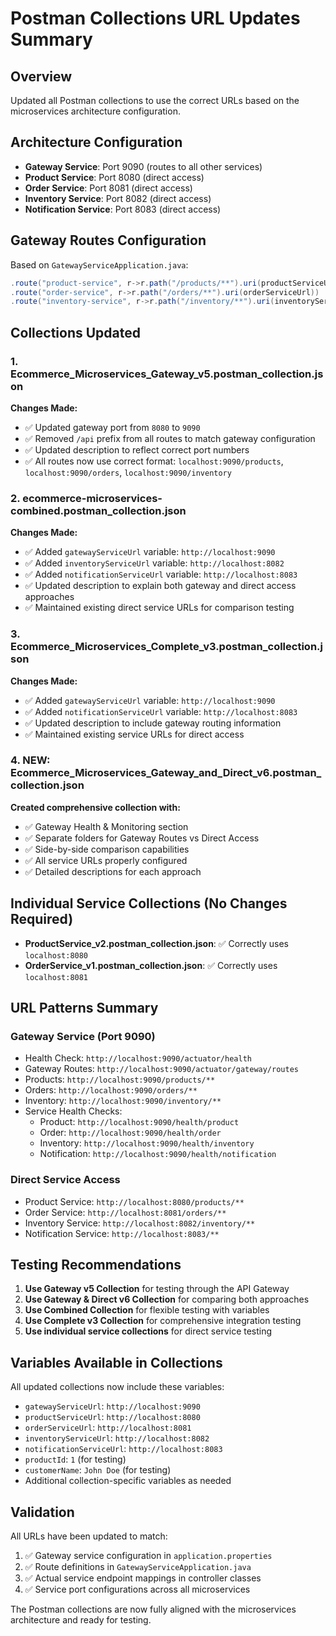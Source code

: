 # Postman Collections URL Updates Summary

## Overview

Updated all Postman collections to use the correct URLs based on the microservices architecture configuration.

## Architecture Configuration

- **Gateway Service**: Port 9090 (routes to all other services)
- **Product Service**: Port 8080 (direct access)
- **Order Service**: Port 8081 (direct access)
- **Inventory Service**: Port 8082 (direct access)
- **Notification Service**: Port 8083 (direct access)

## Gateway Routes Configuration

Based on `GatewayServiceApplication.java`:

```java
.route("product-service", r->r.path("/products/**").uri(productServiceUrl))
.route("order-service", r->r.path("/orders/**").uri(orderServiceUrl))
.route("inventory-service", r->r.path("/inventory/**").uri(inventoryServiceUrl))
```

## Collections Updated

### 1. Ecommerce_Microservices_Gateway_v5.postman_collection.json

**Changes Made:**

- ✅ Updated gateway port from `8080` to `9090`
- ✅ Removed `/api` prefix from all routes to match gateway configuration
- ✅ Updated description to reflect correct port numbers
- ✅ All routes now use correct format: `localhost:9090/products`, `localhost:9090/orders`, `localhost:9090/inventory`

### 2. ecommerce-microservices-combined.postman_collection.json

**Changes Made:**

- ✅ Added `gatewayServiceUrl` variable: `http://localhost:9090`
- ✅ Added `inventoryServiceUrl` variable: `http://localhost:8082`
- ✅ Added `notificationServiceUrl` variable: `http://localhost:8083`
- ✅ Updated description to explain both gateway and direct access approaches
- ✅ Maintained existing direct service URLs for comparison testing

### 3. Ecommerce_Microservices_Complete_v3.postman_collection.json

**Changes Made:**

- ✅ Added `gatewayServiceUrl` variable: `http://localhost:9090`
- ✅ Added `notificationServiceUrl` variable: `http://localhost:8083`
- ✅ Updated description to include gateway routing information
- ✅ Maintained existing service URLs for direct access

### 4. NEW: Ecommerce_Microservices_Gateway_and_Direct_v6.postman_collection.json

**Created comprehensive collection with:**

- ✅ Gateway Health & Monitoring section
- ✅ Separate folders for Gateway Routes vs Direct Access
- ✅ Side-by-side comparison capabilities
- ✅ All service URLs properly configured
- ✅ Detailed descriptions for each approach

## Individual Service Collections (No Changes Required)

- **ProductService_v2.postman_collection.json**: ✅ Correctly uses `localhost:8080`
- **OrderService_v1.postman_collection.json**: ✅ Correctly uses `localhost:8081`

## URL Patterns Summary

### Gateway Service (Port 9090)

- Health Check: `http://localhost:9090/actuator/health`
- Gateway Routes: `http://localhost:9090/actuator/gateway/routes`
- Products: `http://localhost:9090/products/**`
- Orders: `http://localhost:9090/orders/**`
- Inventory: `http://localhost:9090/inventory/**`
- Service Health Checks:
  - Product: `http://localhost:9090/health/product`
  - Order: `http://localhost:9090/health/order`
  - Inventory: `http://localhost:9090/health/inventory`
  - Notification: `http://localhost:9090/health/notification`

### Direct Service Access

- Product Service: `http://localhost:8080/products/**`
- Order Service: `http://localhost:8081/orders/**`
- Inventory Service: `http://localhost:8082/inventory/**`
- Notification Service: `http://localhost:8083/**`

## Testing Recommendations

1. **Use Gateway v5 Collection** for testing through the API Gateway
2. **Use Gateway & Direct v6 Collection** for comparing both approaches
3. **Use Combined Collection** for flexible testing with variables
4. **Use Complete v3 Collection** for comprehensive integration testing
5. **Use individual service collections** for direct service testing

## Variables Available in Collections

All updated collections now include these variables:

- `gatewayServiceUrl`: `http://localhost:9090`
- `productServiceUrl`: `http://localhost:8080`
- `orderServiceUrl`: `http://localhost:8081`
- `inventoryServiceUrl`: `http://localhost:8082`
- `notificationServiceUrl`: `http://localhost:8083`
- `productId`: `1` (for testing)
- `customerName`: `John Doe` (for testing)
- Additional collection-specific variables as needed

## Validation

All URLs have been updated to match:

1. ✅ Gateway service configuration in `application.properties`
2. ✅ Route definitions in `GatewayServiceApplication.java`
3. ✅ Actual service endpoint mappings in controller classes
4. ✅ Service port configurations across all microservices

The Postman collections are now fully aligned with the microservices architecture and ready for testing.
